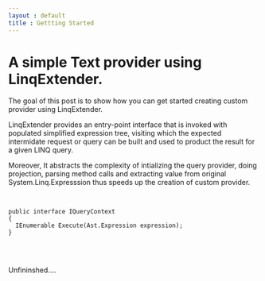 ```yaml
---
layout : default
title : Gettting Started
---
```


# A simple Text provider using LinqExtender. #

The goal of this post is to show how you can get started creating custom provider using LinqExtender.


LinqExtender provides an entry-point interface that is invoked with populated simplified expression tree, visiting which the expected intermidate request or query can be built and used to product the result for a given LINQ query.

Moreover, It abstracts the complexity of intializing the query provider, doing projection, parsing method calls and extracting  value from original System.Linq.Expresssion thus speeds up the creation of custom provider.

<pre class="brush:csharp">

<code>
public interface IQueryContext<T>
{
  IEnumerable<T> Execute(Ast.Expression expression);  
}

</code>

</pre>

Unfininshed....